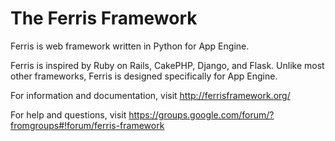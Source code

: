 The Ferris Framework
====================

Ferris is web framework written in Python for App Engine.

Ferris is inspired by Ruby on Rails, CakePHP, Django, and Flask. Unlike most other frameworks, Ferris is designed specifically for App Engine.

For information and documentation, visit http://ferrisframework.org/

For help and questions, visit https://groups.google.com/forum/?fromgroups#!forum/ferris-framework